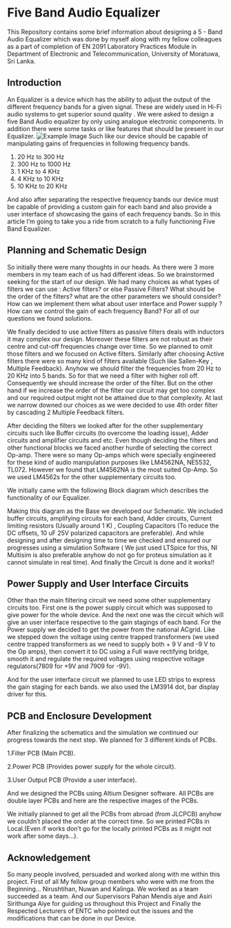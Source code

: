# Five Band Audio Equalizer
This Repository contains some brief information about designing a 5 - Band Audio Equalizer which was done by myself along with my fellow colleagues as a part of completion of EN 2091 Laboratory Practices Module in Department of Electronic and Telecommunication, University of Moratuwa, Sri Lanka.


## Introduction
An Equalizer is a device which has the ability to adjust the output of the different frequency bands for a given signal. These are widely used in Hi-Fi audio systems to get superior sound quality . We were asked to design a five Band Audio equalizer by only using analogue electronic components. In addition there were some tasks or like features that should be present in our Equalizer.
![Example Image](path/to/image.png)
Such like our device should be capable of manipulating gains of frequencies in following frequency bands.
  1. 20 Hz to 300 Hz
  2. 300 Hz to 1000 Hz
  3. 1 KHz to 4 KHz
  4. 4 KHz to 10 KHz
  5. 10 KHz to 20 KHz
     
And also after separating the respective frequency bands our device must be capable of providing a custom gain for each band and also provide a user interface of showcasing the gains of each frequency bands. So in this article I’m going to take you a ride from scratch to a fully functioning Five Band Equalizer.

## Planning and Schematic Design
So initially there were many thoughts in our heads. As there were 3 more members in my team each of us had different ideas. So we brainstormed seeking for the start of our design. We had many choices as what types of filters we can use : Active filters? or else Passive Filters? What should be the order of the filters? what are the other parameters we should consider? How can we implement them what about user interface and Power supply ? How can we control the gain of each frequency Band? For all of our questions we found solutions.

We finally decided to use active filters as passive filters deals with inductors it may complex our design. Moreover these filters are not robust as their centre and cut-off frequencies change over time. So we planned to omit those filters and we focused on Active filters. Similarly after choosing Active filters there were so many kind of filters available (Such like Sallen-Key , Multiple Feedback). Anyhow we should filter the frequencies from 20 Hz to 20 KHz into 5 bands. So for that we need a filter with higher roll off. Consequently we should increase the order of the filter. But on the other hand if we increase the order of the filter our circuit may get too complex and our required output might not be attained due to that complexity. At last we narrow downed our choices as we were decided to use 4th order filter by cascading 2 Multiple Feedback filters.

After deciding the filters we looked after for the other supplementary circuits such like Buffer circuits (to overcome the loading issue), Adder circuits and amplifier circuits and etc. Even though deciding the filters and other functional blocks we faced another hurdle of selecting the correct Op-amp. There were so many Op-amps which were specially engineered for these kind of audio manipulation purposes like LM4562NA, NE5532, TL072. However we found that LM4562NA is the most suited Op-Amp. So we used LM4562s for the other supplementary circuits too.

We initially came with the following Block diagram which describes the functionality of our Equalizer.


Making this diagram as the Base we developed our Schematic. We included buffer circuits, amplifying circuits for each band, Adder circuits, Current limiting resistors (Usually around 1 K) , Coupling Capacitors (To reduce the DC offsets, 10 uF 25V polarized capacitors are preferable). And while designing and after designing time to time we checked and ensured our progresses using a simulation Software ( We just used LTSpice for this, NI Multisim is also preferable anyhow do not go for proteus simulation as it cannot simulate in real time). And finally the Circuit is done and it works!!


## Power Supply and User Interface Circuits
Other than the main filtering circuit we need some other supplementary circuits too. First one is the power supply circuit which was supposed to give power for the whole device. And the next one was the circuit which will give an user interface respective to the gain stagings of each band. For the Power supply we decided to get the power from the national ACgrid. Like we stepped down the voltage using centre trapped transformers (we used centre trapped transformers as we need to supply both + 9 V and -9 V to the Op amps), then convert it to DC using a Full wave rectifying bridge, smooth it and regulate the required voltages using respective voltage regulators(7809 for +9V and 7909 for -9V).

And for the user interface circuit we planned to use LED strips to express the gain staging for each bands. we also used the LM3914 dot, bar display driver for this.

## PCB and Enclosure Development
After finalizing the schematics and the simulation we continued our progress towards the next step. We planned for 3 different kinds of PCBs.

  1.Filter PCB (Main PCB).
  
  2.Power PCB (Provides power supply for the whole circuit).
  
  3.User Output PCB (Provide a user interface).  
  
And we designed the PCBs using Altium Designer software. All PCBs are double layer PCBs and here are the respective images of the PCBs.

We initially planned to get all the PCBs from abroad (from JLCPCB) anyhow we couldn’t placed the order at the correct time. So we printed PCBs in Local.(Even if works don’t go for the locally printed PCBs as it might not work after some days…).

## Acknowledgement

So many people involved, persuaded and worked along with me within this project. First of all My fellow group members who were with me from the Beginning… Nirushtihan, Nuwan and Kalinga. We worked as a team succeeded as a team. And our Supervisors Pahan Mendis aiye and Asiri Sirithunga Aiye for guiding us throughout this Project and Finally the Respected Lecturers of ENTC who pointed out the issues and the modifications that can be done in our Device.
